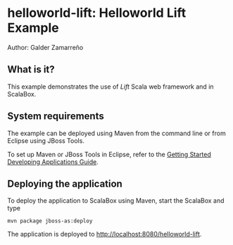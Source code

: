 helloworld-lift: Helloworld Lift Example
========================================
Author: Galder Zamarreño

What is it?
-----------

This example demonstrates the use of *Lift* Scala web framework and in ScalaBox.

System requirements
-------------------

The example can be deployed using Maven from the command line or from Eclipse
using JBoss Tools.

To set up Maven or JBoss Tools in Eclipse, refer to the
<a href="https://docs.jboss.org/author/display/AS71/Getting+Started+Developing+Applications+Guide" title="Getting Started Developing Applications Guide">Getting Started Developing Applications Guide</a>.

Deploying the application
-------------------------

To deploy the application to ScalaBox using Maven, start the ScalaBox and type

    mvn package jboss-as:deploy

The application is deployed to <http://localhost:8080/helloworld-lift>.